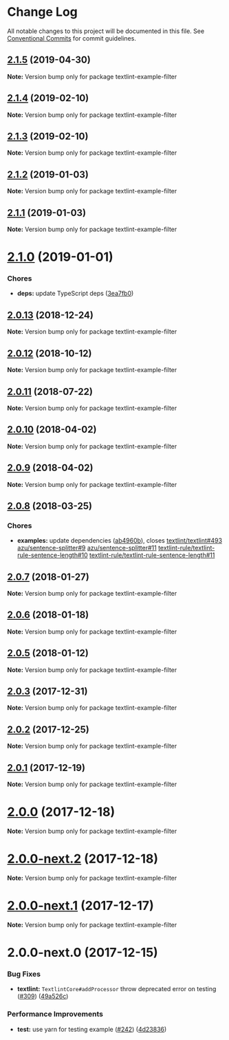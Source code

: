 # Change Log

All notable changes to this project will be documented in this file.
See [Conventional Commits](https://conventionalcommits.org) for commit guidelines.

<a name="2.1.5"></a>
## [2.1.5](https://github.com/textlint/textlint/compare/textlint-example-filter@2.1.4...textlint-example-filter@2.1.5) (2019-04-30)

**Note:** Version bump only for package textlint-example-filter





<a name="2.1.4"></a>
## [2.1.4](https://github.com/textlint/textlint/compare/textlint-example-filter@2.1.3...textlint-example-filter@2.1.4) (2019-02-10)

**Note:** Version bump only for package textlint-example-filter





<a name="2.1.3"></a>
## [2.1.3](https://github.com/textlint/textlint/compare/textlint-example-filter@2.1.2...textlint-example-filter@2.1.3) (2019-02-10)

**Note:** Version bump only for package textlint-example-filter





<a name="2.1.2"></a>
## [2.1.2](https://github.com/textlint/textlint/compare/textlint-example-filter@2.1.1...textlint-example-filter@2.1.2) (2019-01-03)

**Note:** Version bump only for package textlint-example-filter





<a name="2.1.1"></a>
## [2.1.1](https://github.com/textlint/textlint/compare/textlint-example-filter@2.1.0...textlint-example-filter@2.1.1) (2019-01-03)

**Note:** Version bump only for package textlint-example-filter





<a name="2.1.0"></a>
# [2.1.0](https://github.com/textlint/textlint/compare/textlint-example-filter@2.0.13...textlint-example-filter@2.1.0) (2019-01-01)


### Chores

* **deps:** update TypeScript deps ([3ea7fb0](https://github.com/textlint/textlint/commit/3ea7fb0))




<a name="2.0.13"></a>
## [2.0.13](https://github.com/textlint/textlint/compare/textlint-example-filter@2.0.11...textlint-example-filter@2.0.13) (2018-12-24)




**Note:** Version bump only for package textlint-example-filter

<a name="2.0.12"></a>
## [2.0.12](https://github.com/textlint/textlint/compare/textlint-example-filter@2.0.11...textlint-example-filter@2.0.12) (2018-10-12)




**Note:** Version bump only for package textlint-example-filter

<a name="2.0.11"></a>
## [2.0.11](https://github.com/textlint/textlint/compare/textlint-example-filter@2.0.10...textlint-example-filter@2.0.11) (2018-07-22)




**Note:** Version bump only for package textlint-example-filter

<a name="2.0.10"></a>
## [2.0.10](https://github.com/textlint/textlint/compare/textlint-example-filter@2.0.9...textlint-example-filter@2.0.10) (2018-04-02)




**Note:** Version bump only for package textlint-example-filter

<a name="2.0.9"></a>
## [2.0.9](https://github.com/textlint/textlint/compare/textlint-example-filter@2.0.8...textlint-example-filter@2.0.9) (2018-04-02)




**Note:** Version bump only for package textlint-example-filter

<a name="2.0.8"></a>
## [2.0.8](https://github.com/textlint/textlint/compare/textlint-example-filter@2.0.7...textlint-example-filter@2.0.8) (2018-03-25)


### Chores

* **examples:** update dependencies ([ab4960b](https://github.com/textlint/textlint/commit/ab4960b)), closes [textlint/textlint#493](https://github.com/textlint/textlint/issues/493) [azu/sentence-splitter#9](https://github.com/azu/sentence-splitter/issues/9) [azu/sentence-splitter#11](https://github.com/azu/sentence-splitter/issues/11) [textlint-rule/textlint-rule-sentence-length#10](https://github.com/textlint-rule/textlint-rule-sentence-length/issues/10) [textlint-rule/textlint-rule-sentence-length#11](https://github.com/textlint-rule/textlint-rule-sentence-length/issues/11)




<a name="2.0.7"></a>
## [2.0.7](https://github.com/textlint/textlint/compare/textlint-example-filter@2.0.6...textlint-example-filter@2.0.7) (2018-01-27)




**Note:** Version bump only for package textlint-example-filter

<a name="2.0.6"></a>
## [2.0.6](https://github.com/textlint/textlint/compare/textlint-example-filter@2.0.5...textlint-example-filter@2.0.6) (2018-01-18)




**Note:** Version bump only for package textlint-example-filter

<a name="2.0.5"></a>
## [2.0.5](https://github.com/textlint/textlint/compare/textlint-example-filter@2.0.4...textlint-example-filter@2.0.5) (2018-01-12)




**Note:** Version bump only for package textlint-example-filter

<a name="2.0.3"></a>
## [2.0.3](https://github.com/textlint/textlint/compare/textlint-example-filter@2.0.2...textlint-example-filter@2.0.3) (2017-12-31)




**Note:** Version bump only for package textlint-example-filter

<a name="2.0.2"></a>
## [2.0.2](https://github.com/textlint/textlint/compare/textlint-example-filter@2.0.1...textlint-example-filter@2.0.2) (2017-12-25)




**Note:** Version bump only for package textlint-example-filter

<a name="2.0.1"></a>
## [2.0.1](https://github.com/textlint/textlint/compare/textlint-example-filter@2.0.0...textlint-example-filter@2.0.1) (2017-12-19)




**Note:** Version bump only for package textlint-example-filter

<a name="2.0.0"></a>
# [2.0.0](https://github.com/textlint/textlint/compare/textlint-example-filter@2.0.0-next.2...textlint-example-filter@2.0.0) (2017-12-18)




**Note:** Version bump only for package textlint-example-filter

<a name="2.0.0-next.2"></a>
# [2.0.0-next.2](https://github.com/textlint/textlint/compare/textlint-example-filter@2.0.0-next.1...textlint-example-filter@2.0.0-next.2) (2017-12-18)




**Note:** Version bump only for package textlint-example-filter

<a name="2.0.0-next.1"></a>
# [2.0.0-next.1](https://github.com/textlint/textlint/compare/textlint-example-filter@2.0.0-next.0...textlint-example-filter@2.0.0-next.1) (2017-12-17)




**Note:** Version bump only for package textlint-example-filter

<a name="2.0.0-next.0"></a>
# 2.0.0-next.0 (2017-12-15)


### Bug Fixes

* **textlint:** `TextlintCore#addProcessor` throw deprecated error on testing ([#309](https://github.com/textlint/textlint/issues/309)) ([49a526c](https://github.com/textlint/textlint/commit/49a526c))


### Performance Improvements

* **test:** use yarn for testing example ([#242](https://github.com/textlint/textlint/issues/242)) ([4d23836](https://github.com/textlint/textlint/commit/4d23836))

